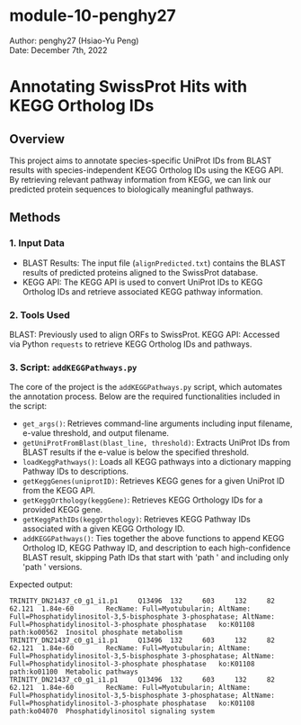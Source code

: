 # module-10-penghy27  
Author: penghy27 (Hsiao-Yu Peng)  
Date: December 7th, 2022  

# Annotating SwissProt Hits with KEGG Ortholog IDs

## Overview

This project aims to annotate species-specific UniProt IDs from BLAST results with species-independent KEGG Ortholog IDs using the KEGG API. By retrieving relevant pathway information from KEGG, we can link our predicted protein sequences to biologically meaningful pathways.

## Methods

### 1. Input Data

- BLAST Results: The input file (`alignPredicted.txt`) contains the BLAST results of predicted proteins aligned to the SwissProt database.
- KEGG API: The KEGG API is used to convert UniProt IDs to KEGG Ortholog IDs and retrieve associated KEGG pathway information.

### 2. Tools Used
BLAST: Previously used to align ORFs to SwissProt.
KEGG API: Accessed via Python `requests` to retrieve KEGG Ortholog IDs and pathways.

### 3. Script: `addKEGGPathways.py`
The core of the project is the `addKEGGPathways.py` script, which automates the annotation process. Below are the required functionalities included in the script:

- `get_args()`: Retrieves command-line arguments including input filename, e-value threshold, and output filename.
- `getUniProtFromBlast(blast_line, threshold)`: Extracts UniProt IDs from BLAST results if the e-value is below the specified threshold.
- `loadKeggPathways()`: Loads all KEGG pathways into a dictionary mapping Pathway IDs to descriptions.
- `getKeggGenes(uniprotID)`: Retrieves KEGG genes for a given UniProt ID from the KEGG API.
- `getKeggOrthology(keggGene)`: Retrieves KEGG Orthology IDs for a provided KEGG gene.
- `getKeggPathIDs(keggOrthology)`: Retrieves KEGG Pathway IDs associated with a given KEGG Orthology ID.
- `addKEGGPathways()`: Ties together the above functions to append KEGG Ortholog ID, KEGG Pathway ID, and description to each high-confidence BLAST result, skipping Path IDs that start with 'path
' and including only 'path
' versions.


Expected output:
```
TRINITY_DN21437_c0_g1_i1.p1     Q13496  132     603     132     82      62.121  1.84e-60        RecName: Full=Myotubularin; AltName: Full=Phosphatidylinositol-3,5-bisphosphate 3-phosphatase; AltName: Full=Phosphatidylinositol-3-phosphate phosphatase   ko:K01108 path:ko00562  Inositol phosphate metabolism
TRINITY_DN21437_c0_g1_i1.p1     Q13496  132     603     132     82      62.121  1.84e-60        RecName: Full=Myotubularin; AltName: Full=Phosphatidylinositol-3,5-bisphosphate 3-phosphatase; AltName: Full=Phosphatidylinositol-3-phosphate phosphatase   ko:K01108 path:ko01100  Metabolic pathways
TRINITY_DN21437_c0_g1_i1.p1     Q13496  132     603     132     82      62.121  1.84e-60        RecName: Full=Myotubularin; AltName: Full=Phosphatidylinositol-3,5-bisphosphate 3-phosphatase; AltName: Full=Phosphatidylinositol-3-phosphate phosphatase   ko:K01108 path:ko04070  Phosphatidylinositol signaling system
```

